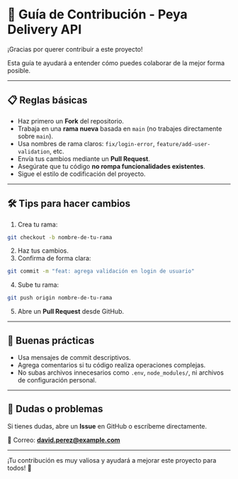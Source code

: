 
# 🤝 Guía de Contribución - Peya Delivery API

¡Gracias por querer contribuir a este proyecto!

Esta guía te ayudará a entender cómo puedes colaborar de la mejor forma posible.

---

## 📋 Reglas básicas

- Haz primero un **Fork** del repositorio.
- Trabaja en una **rama nueva** basada en `main` (no trabajes directamente sobre `main`).
- Usa nombres de rama claros: `fix/login-error`, `feature/add-user-validation`, etc.
- Envía tus cambios mediante un **Pull Request**.
- Asegúrate que tu código **no rompa funcionalidades existentes**.
- Sigue el estilo de codificación del proyecto.

---

## 🛠 Tips para hacer cambios

1. Crea tu rama:

```bash
git checkout -b nombre-de-tu-rama
```

2. Haz tus cambios.
3. Confirma de forma clara:

```bash
git commit -m "feat: agrega validación en login de usuario"
```

4. Sube tu rama:

```bash
git push origin nombre-de-tu-rama
```

5. Abre un **Pull Request** desde GitHub.

---

## 🧹 Buenas prácticas

- Usa mensajes de commit descriptivos.
- Agrega comentarios si tu código realiza operaciones complejas.
- No subas archivos innecesarios como `.env`, `node_modules/`, ni archivos de configuración personal.

---

## 📩 Dudas o problemas

Si tienes dudas, abre un **Issue** en GitHub o escríbeme directamente.

📧 Correo: **david.perez@example.com**

---

¡Tu contribución es muy valiosa y ayudará a mejorar este proyecto para todos! 🚀
